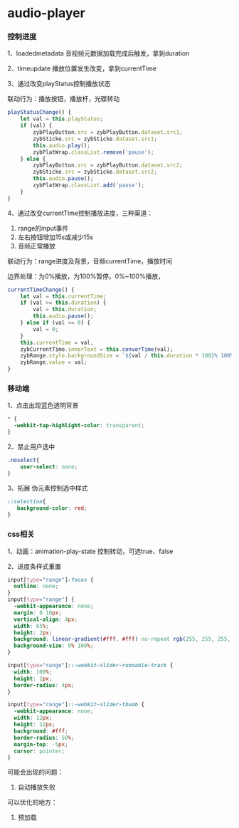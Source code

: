 # audio-player
### 控制进度
1、loadedmetadata 音视频元数据加载完成后触发，拿到duration

2、timeupdate 播放位置发生改变，拿到currentTime 

3、通过改变playStatus控制播放状态

联动行为：播放按钮，播放杆，光碟转动
```js
playStatusChange() {
    let val = this.playStatus;
    if (val) {
        zybPlayButton.src = zybPlayButton.dataset.src1;
        zybSticke.src = zybSticke.dataset.src1;
        this.audio.play();
        zybPlatWrap.classList.remove('pause');
    } else {
        zybPlayButton.src = zybPlayButton.dataset.src2;
        zybSticke.src = zybSticke.dataset.src2;
        this.audio.pause();
        zybPlatWrap.classList.add('pause');
    }
}
```
4、通过改变currentTime控制播放进度，三种渠道：
1. range的input事件
2. 左右按钮增加15s或减少15s
3. 音频正常播放

联动行为：range进度及背景，音频currentTime，播放时间

边界处理：为0%播放，为100%暂停，0%~100%播放，
```js
currentTimeChange() {
    let val = this.currentTime;
    if (val >= this.duration) {
        val = this.duration;
        this.audio.pause();
    } else if (val <= 0) {
        val = 0;
    }
    this.currentTime = val;
    zybCurrentTime.innerText = this.converTime(val);
    zybRange.style.backgroundSize = `${val / this.duration * 100}% 100%`;
    zybRange.value = val;
}
```

### 移动端
1、点击出现蓝色透明背景
```css
* {
  -webkit-tap-highlight-color: transparent;
}
```
2、禁止用户选中
```css
.noselect{
    user-select: none;
}
```
3、拓展 伪元素控制选中样式
```css
::selection{
   background-color: red;
}
```

### css相关
1、动画：animation-play-state 控制转动，可选true、false

2、进度条样式重置
```css
input[type="range"]:focus {
  outline: none;
}
input[type="range"] {
  -webkit-appearance: none;
  margin: 0 10px;
  vertical-align: 4px;
  width: 65%;
  height: 2px;
  background: linear-gradient(#fff, #fff) no-repeat rgb(255, 255, 255, 0.3);
  background-size: 0% 100%;
}

input[type="range"]::-webkit-slider-runnable-track {
  width: 100%;
  height: 2px;
  border-radius: 4px;
}

input[type="range"]::-webkit-slider-thumb {
  -webkit-appearance: none;
  width: 12px;
  height: 12px;
  background: #fff;
  border-radius: 50%;
  margin-top: -5px;
  cursor: pointer;
}
```

可能会出现的问题：
1. 自动播放失败

可以优化的地方：
1. 预加载

